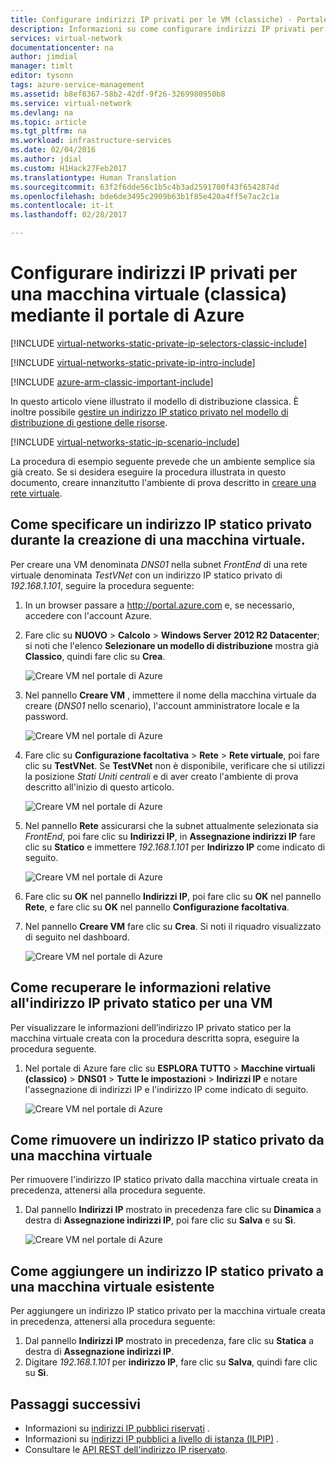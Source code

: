 ```yaml
---
title: Configurare indirizzi IP privati per le VM (classiche) - Portale di Azure | Documentazione Microsoft
description: Informazioni su come configurare indirizzi IP privati per macchine virtuali (classiche) mediante il portale di Azure.
services: virtual-network
documentationcenter: na
author: jimdial
manager: timlt
editor: tysonn
tags: azure-service-management
ms.assetid: b8ef8367-58b2-42df-9f26-3269980950b8
ms.service: virtual-network
ms.devlang: na
ms.topic: article
ms.tgt_pltfrm: na
ms.workload: infrastructure-services
ms.date: 02/04/2016
ms.author: jdial
ms.custom: H1Hack27Feb2017
ms.translationtype: Human Translation
ms.sourcegitcommit: 63f2f6dde56c1b5c4b3ad2591700f43f6542874d
ms.openlocfilehash: bde6de3495c2909b63b1f85e420a4ff5e7ac2c1a
ms.contentlocale: it-it
ms.lasthandoff: 02/28/2017

---
```

# <a name="configure-private-ip-addresses-for-a-virtual-machine-classic-using-the-azure-portal"></a>Configurare indirizzi IP privati per una macchina virtuale (classica) mediante il portale di Azure

[!INCLUDE [virtual-networks-static-private-ip-selectors-classic-include](../../includes/virtual-networks-static-private-ip-selectors-classic-include.md)]

[!INCLUDE [virtual-networks-static-private-ip-intro-include](../../includes/virtual-networks-static-private-ip-intro-include.md)]

[!INCLUDE [azure-arm-classic-important-include](../../includes/azure-arm-classic-important-include.md)]

In questo articolo viene illustrato il modello di distribuzione classica. È inoltre possibile [gestire un indirizzo IP statico privato nel modello di distribuzione di gestione delle risorse](virtual-networks-static-private-ip-arm-pportal.md).

[!INCLUDE [virtual-networks-static-ip-scenario-include](../../includes/virtual-networks-static-ip-scenario-include.md)]

La procedura di esempio seguente prevede che un ambiente semplice sia già creato. Se si desidera eseguire la procedura illustrata in questo documento, creare innanzitutto l'ambiente di prova descritto in [creare una rete virtuale](virtual-networks-create-vnet-classic-pportal.md).

## <a name="how-to-specify-a-static-private-ip-address-when-creating-a-vm"></a>Come specificare un indirizzo IP statico privato durante la creazione di una macchina virtuale.
Per creare una VM denominata *DNS01* nella subnet *FrontEnd* di una rete virtuale denominata *TestVNet* con un indirizzo IP statico privato di *192.168.1.101*, seguire la procedura seguente:

1. In un browser passare a http://portal.azure.com e, se necessario, accedere con l'account Azure.
2. Fare clic su **NUOVO** > **Calcolo** > **Windows Server 2012 R2 Datacenter**; si noti che l'elenco **Selezionare un modello di distribuzione** mostra già **Classico**, quindi fare clic su **Crea**.
   
    ![Creare VM nel portale di Azure](./media/virtual-networks-static-ip-classic-pportal/figure01.png)
3. Nel pannello **Creare VM** , immettere il nome della macchina virtuale da creare (*DNS01* nello scenario), l'account amministratore locale e la password.
   
    ![Creare VM nel portale di Azure](./media/virtual-networks-static-ip-classic-pportal/figure02.png)
4. Fare clic su **Configurazione facoltativa** > **Rete** > **Rete virtuale**, poi fare clic su **TestVNet**. Se **TestVNet** non è disponibile, verificare che si utilizzi la posizione *Stati Uniti centrali* e di aver creato l'ambiente di prova descritto all'inizio di questo articolo.
   
    ![Creare VM nel portale di Azure](./media/virtual-networks-static-ip-classic-pportal/figure03.png)
5. Nel pannello **Rete** assicurarsi che la subnet attualmente selezionata sia *FrontEnd*, poi fare clic su **Indirizzi IP**, in **Assegnazione indirizzi IP** fare clic su **Statico** e immettere *192.168.1.101* per **Indirizzo IP** come indicato di seguito.
   
    ![Creare VM nel portale di Azure](./media/virtual-networks-static-ip-classic-pportal/figure04.png)    
6. Fare clic su **OK** nel pannello **Indirizzi IP**, poi fare clic su **OK** nel pannello **Rete**, e fare clic su **OK** nel pannello **Configurazione facoltativa**.
7. Nel pannello **Creare VM** fare clic su **Crea**. Si noti il riquadro visualizzato di seguito nel dashboard.
   
    ![Creare VM nel portale di Azure](./media/virtual-networks-static-ip-classic-pportal/figure05.png)

## <a name="how-to-retrieve-static-private-ip-address-information-for-a-vm"></a>Come recuperare le informazioni relative all'indirizzo IP privato statico per una VM
Per visualizzare le informazioni dell’indirizzo IP privato statico per la macchina virtuale creata con la procedura descritta sopra, eseguire la procedura seguente.

1. Nel portale di Azure fare clic su **ESPLORA TUTTO** > **Macchine virtuali (classico)** > **DNS01** > **Tutte le impostazioni** > **Indirizzi IP** e notare l'assegnazione di indirizzi IP e l'indirizzo IP come indicato di seguito.
   
    ![Creare VM nel portale di Azure](./media/virtual-networks-static-ip-classic-pportal/figure06.png)

## <a name="how-to-remove-a-static-private-ip-address-from-a-vm"></a>Come rimuovere un indirizzo IP statico privato da una macchina virtuale
Per rimuovere l'indirizzo IP statico privato dalla macchina virtuale creata in precedenza, attenersi alla procedura seguente.

1. Dal pannello **Indirizzi IP** mostrato in precedenza fare clic su **Dinamica** a destra di **Assegnazione indirizzi IP**, poi fare clic su **Salva** e su **Sì**.
   
    ![Creare VM nel portale di Azure](./media/virtual-networks-static-ip-classic-pportal/figure07.png)

## <a name="how-to-add-a-static-private-ip-address-to-an-existing-vm"></a>Come aggiungere un indirizzo IP statico privato a una macchina virtuale esistente
Per aggiungere un indirizzo IP statico privato per la macchina virtuale creata in precedenza, attenersi alla procedura seguente:

1. Dal pannello **Indirizzi IP** mostrato in precedenza, fare clic su **Statica** a destra di **Assegnazione indirizzi IP**.
2. Digitare *192.168.1.101* per **indirizzo IP**, fare clic su **Salva**, quindi fare clic su **Sì**.

## <a name="next-steps"></a>Passaggi successivi
* Informazioni su [indirizzi IP pubblici riservati](virtual-networks-reserved-public-ip.md) .
* Informazioni su [indirizzi IP pubblici a livello di istanza (ILPIP)](virtual-networks-instance-level-public-ip.md) .
* Consultare le [API REST dell'indirizzo IP riservato](https://msdn.microsoft.com/library/azure/dn722420.aspx).


